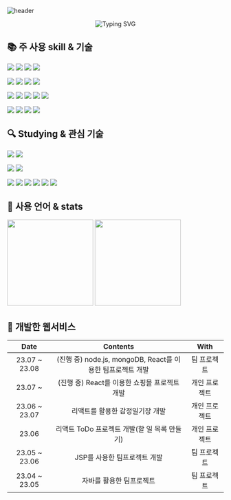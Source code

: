 <!-- 헤더 -->
![header](https://capsule-render.vercel.app/api?type=waving&color=gradient&height=120&animation=fadeIn&section=footer&text=Gicheon🚗💨&fontAlign=70&fontColor=343F55)

 <div align="center">
   
![Typing SVG](https://readme-typing-svg.herokuapp.com/?color=5B5755&lines=gicheon's+GitHub&font=Dancing+Script&size=50&center=true&vCenter=true&width=600&height=80)

 </div>
 
## 📚 주 사용 skill & 기술

<img src="https://img.shields.io/badge/React-61DAFB?style=flat&logo=React&logoColor=white"/> <img src="https://img.shields.io/badge/JavaScript-F7DF1E?style=flat&logo=JavaScript&logoColor=white"/>
<img src="https://img.shields.io/badge/css3-1572B6?style=flat&logo=css3&logoColor=white"/>
<img src="https://img.shields.io/badge/html5-E34F26?style=flat&logo=html5&logoColor=white"/></br>

<img src="https://img.shields.io/badge/NodeJS-339933?style=flat&logo=nodedotjs&logoColor=white"/> <img src="https://img.shields.io/badge/MongoDB-47A248?style=flat&logo=mongodb&logoColor=white"/>
<img src="https://img.shields.io/badge/mariadb-003545?style=flat&logo=mariadb&logoColor=white"/>
<img src="https://img.shields.io/badge/oracle-F80000?style=flat&logo=oracle&logoColor=white"/></br>

<img src="https://img.shields.io/badge/axios-5A29E4?style=flat&logo=axios&logoColor=white"/> <img src="https://img.shields.io/badge/express-000000?style=flat&logo=express&logoColor=white"/>
<img src="https://img.shields.io/badge/Redux-764ABC?style=flat&logo=Redux&logoColor=white"/>
<img src="https://img.shields.io/badge/styled_components-DB7093?style=flat&logo=styledcomponents&logoColor=white"/>
<img src="https://img.shields.io/badge/react_router-CA4245?style=flat&logo=reactrouter&logoColor=white"/></br>

<img src="https://img.shields.io/badge/AWS-232F3E?style=flat&logo=amazonaws&logoColor=white"/> <img src="https://img.shields.io/badge/github-181717?style=flat&logo=github&logoColor=white"/>
<img src="https://img.shields.io/badge/gitkraken-179287?style=flat&logo=gitkraken&logoColor=white"/>
<img src="https://img.shields.io/badge/markdown-000000?style=flat&logo=markdown&logoColor=white"/></br>

## 🔍 Studying & 관심 기술

<img src="https://img.shields.io/badge/typescript-3178C6?style=flat&logo=typescript&logoColor=white"/> <img src="https://img.shields.io/badge/Java-007396?style=flat&logo=Java&logoColor=white"/></br>

<img src="https://img.shields.io/badge/Spring-6DB33F?style=flat&logo=Spring&logoColor=white"/> <img src="https://img.shields.io/badge/Spring Boot-6DB33F?style=flat&logo=springboot&logoColor=white"/></br>

<img src="https://img.shields.io/badge/recoil-3578E5?style=flat&logo=recoil&logoColor=white"/> <img src="https://img.shields.io/badge/sass-CC6699?style=flat&logo=sass&logoColor=white"/>
<img src="https://img.shields.io/badge/Babel-F9DC3E?style=flat&logo=babel&logoColor=white"/>
<img src="https://img.shields.io/badge/Swagger-85EA2D?style=flat&logo=swagger&logoColor=white"/>
<img src="https://img.shields.io/badge/Webpack-8DD6F9?style=flat&logo=webpack&logoColor=white"/>
<img src="https://img.shields.io/badge/V8-4B8BF5?style=flat&logo=v8&logoColor=white"/>

## 📝 사용 언어 & stats

<div>
  <img src="https://github-readme-stats.vercel.app/api/top-langs/?username=kang-gicheon&exclude_repo=dkssud8150.github.io&layout=compact&theme=tokyonight" style="height: 200px;" />
  <img src="https://github-readme-stats.vercel.app/api?username=kang-gicheon&theme=tokyonight&show_icons=true" style="height: 200px;" />
</div>

## 🎨 개발한 웹서비스
</hr>
<!-- | 23.06 | Dear-My-Univerest | 개인 프로젝트 | -->
<div align="center">
  
| Date | Contents | With |
|:---:|:---:|:---:|
| 23.07 ~ 23.08 | (진행 중) node.js, mongoDB, React를 이용한 팀프로젝트 개발 | 팀 프로젝트 |
| 23.07 ~  | (진행 중) React를 이용한 쇼핑몰 프로젝트 개발 | 개인 프로젝트 |
| 23.06 ~ 23.07 | 리액트를 활용한 감정일기장 개발 | 개인 프로젝트 |
| 23.06 | 리액트 ToDo 프로젝트 개발(할 일 목록 만들기) | 개인 프로젝트 |
| 23.05 ~ 23.06 | JSP를 사용한 팀프로젝트 개발 | 팀 프로젝트 |
| 23.04 ~ 23.05 | 자바를 활용한 팀프로젝트 | 팀 프로젝트 |
  
</div>


<!--
**kang-gicheon/kang-gicheon** is a ✨ _special_ ✨ repository because its `README.md` (this file) appears on your GitHub profile.

Here are some ideas to get you started:

- 🔭 I’m currently working on ...
- 🌱 I’m currently learning ...
- 👯 I’m looking to collaborate on ...
- 🤔 I’m looking for help with ...
- 💬 Ask me about ...
- 📫 How to reach me: ...
- 😄 Pronouns: ...
- ⚡ Fun fact: ...
-->
